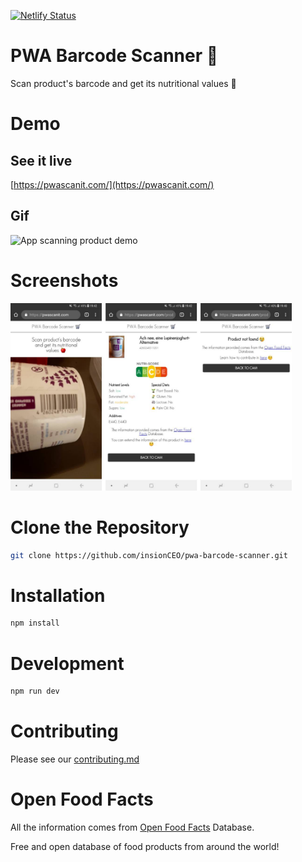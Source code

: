 [![Netlify Status](https://api.netlify.com/api/v1/badges/97e2ce4d-44a6-41c7-9382-7c5ad0196547/deploy-status)](https://app.netlify.com/sites/stoic-easley-8962cb/deploys)

# PWA Barcode Scanner 🛒

Scan product's barcode and get its nutritional values 🍎

# Demo

## See it live

[https://pwascanit.com/](https://pwascanit.com/)

## Gif

<img src="demo/pwascanit.gif" alt="App scanning product demo" height="450px"/>

# Screenshots

<img src="demo/screenshots.jpg" height="300px" />

# Clone the Repository

```bash
git clone https://github.com/insionCEO/pwa-barcode-scanner.git
```

# Installation

```bash
npm install
```

# Development

```bash
npm run dev
```

# Contributing

Please see our [contributing.md](https://github.com/insionCEO/pwa-barcode-scanner/blob/master/contributing.md)


# Open Food Facts

All the information comes from [Open Food Facts](https://world.openfoodfacts.org/discover) Database.

Free and open database of food products from around the world!
